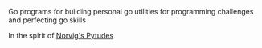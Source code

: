 Go programs for building personal go utilities for programming challenges and perfecting go skills

In the spirit of [Norvig's Pytudes](https://github.com/norvig/pytudes)

